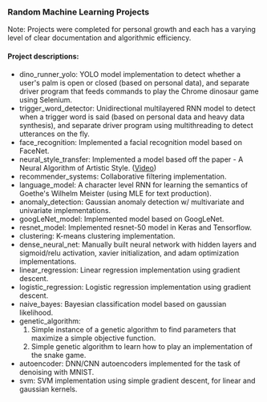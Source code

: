### Random Machine Learning Projects

Note: Projects were completed for personal growth and each has a varying level of clear documentation and algorithmic efficiency.

#### Project descriptions: 
- dino_runner_yolo: YOLO model implementation to detect whether a user's palm is open or closed (based on personal data), and separate driver program that feeds commands to play the Chrome dinosaur game using Selenium.
- trigger_word_detector: Unidirectional multilayered RNN model to detect when a trigger word is said (based on personal data and heavy data synthesis), and separate driver program using multithreading to detect utterances on the fly.
- face_recognition: Implemented a facial recognition model based on FaceNet.
- neural_style_transfer: Implemented a model based off the paper - A Neural Algorithm of Artistic Style. ([Video](https://www.linkedin.com/posts/nathaniel-andre_computervision-deeplearning-activity-6484430196412944384-Zjj3))
- recommender_systems: Collaborative filtering implementation.
- language_model: A character level RNN for learning the semantics of Goethe's Wilhelm Meister (using MLE for text production).
- anomaly_detection: Gaussian anomaly detection w/ multivariate and univariate implementations.
- googLeNet_model: Implemented model based on GoogLeNet.
- resnet_model: Implemented resnet-50 model in Keras and Tensorflow.
- clustering: K-means clustering implementation.
- dense_neural_net: Manually built neural network with hidden layers and sigmoid/relu activation, xavier initialization, and adam optimization implementations.
- linear_regression: Linear regression implementation using gradient descent.
- logistic_regression: Logistic regression implementation using gradient descent.
- naive_bayes: Bayesian classification model based on gaussian likelihood.
- genetic_algorithm:
  1. Simple instance of a genetic algorithm to find parameters that maximize a simple objective function.
  2. Simple genetic algorithm to learn how to play an implementation of the snake game.
- autoencoder: DNN/CNN autoencoders implemented for the task of denoising with MNIST.
- svm: SVM implementation using simple gradient descent, for linear and gaussian kernels.